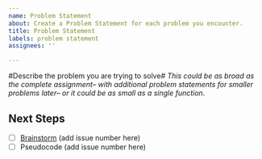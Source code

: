 ```yaml
---
name: Problem Statement
about: Create a Problem Statement for each problem you encounter.
title: Problem Statement
labels: problem statement
assignees: ''

---
```


#Describe the problem you are trying to solve#
_This could be as broad as the complete assignment– with additional problem statements for smaller problems later– or it could be as small as a single function._

## Next Steps
- [ ] [Brainstorm](https://github.com/mrjloswald/Student-Project-Template/issues/new?assignees=&labels=brainstorm&projects=&template=brainstorm.md&title=Ideas+for+%5BProblem+Statement%5D) (add issue number here)
- [ ] Pseudocode (add issue number here)
